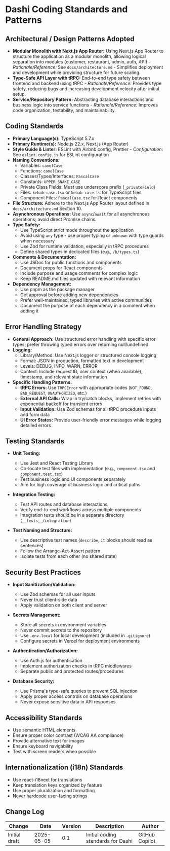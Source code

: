 # Dashi Coding Standards and Patterns

## Architectural / Design Patterns Adopted

- **Modular Monolith with Next.js App Router:** Using Next.js App Router to structure the application as a modular monolith, allowing logical separation into modules (customer, restaurant, admin, auth, API) - _Rationale/Reference:_ See `docs/architecture.md` - Simplifies deployment and development while providing structure for future scaling.
- **Type-Safe API Layer with tRPC:** End-to-end type safety between frontend and backend using tRPC - _Rationale/Reference:_ Provides type safety, reducing bugs and increasing development velocity after initial setup.
- **Service/Repository Pattern:** Abstracting database interactions and business logic into service functions - _Rationale/Reference:_ Improves code organization, testability, and maintainability.

## Coding Standards

- **Primary Language(s):** TypeScript 5.7.x
- **Primary Runtime(s):** Node.js 22.x, Next.js (App Router)
- **Style Guide & Linter:** ESLint with Airbnb config, Prettier - _Configuration:_ See `eslint.config.js` for ESLint configuration
- **Naming Conventions:**
  - Variables: `camelCase`
  - Functions: `camelCase`
  - Classes/Types/Interfaces: `PascalCase`
  - Constants: `UPPER_SNAKE_CASE`
  - Private Class Fields: Must use underscore prefix (`_privateField`)
  - Files: `kebab-case.tsx` or `kebab-case.ts` for TypeScript files
  - Component Files: `PascalCase.tsx` for React components
- **File Structure:** Adhere to the Next.js App Router layout defined in `docs/architecture.md` Section 10.
- **Asynchronous Operations:** Use `async`/`await` for all asynchronous operations; avoid direct Promise chains.
- **Type Safety:**
  - Use TypeScript strict mode throughout the application
  - Avoid using `any` type - use proper typing or `unknown` with type guards when necessary
  - Use Zod for runtime validation, especially in tRPC procedures
  - Define shared types in dedicated files (e.g., `/b/types.ts`)
- **Comments & Documentation:**
  - Use JSDoc for public functions and components
  - Document props for React components
  - Include purpose and usage comments for complex logic
  - Keep README.md files updated with relevant information
- **Dependency Management:**
  - Use pnpm as the package manager
  - Get approval before adding new dependencies
  - Prefer well-maintained, typed libraries with active communities
  - Document the purpose of each dependency in a comment when adding it

## Error Handling Strategy

- **General Approach:** Use structured error handling with specific error types; prefer throwing typed errors over returning null/undefined
- **Logging:**
  - Library/Method: Use Next.js logger or structured console logging
  - Format: JSON in production, formatted text in development
  - Levels: DEBUG, INFO, WARN, ERROR
  - Context: Include request ID, user context (when available), timestamp, and relevant state information
- **Specific Handling Patterns:**
  - **tRPC Errors:** Use `TRPCError` with appropriate codes (`NOT_FOUND`, `BAD_REQUEST`, `UNAUTHORIZED`, etc.)
  - **External API Calls:** Wrap in try/catch blocks, implement retries with exponential backoff for transient errors
  - **Input Validation:** Use Zod schemas for all tRPC procedure inputs and form data
  - **UI Error States:** Provide user-friendly error messages while logging detailed errors

## Testing Standards

- **Unit Testing:**

  - Use Jest and React Testing Library
  - Co-locate test files with implementation (e.g., `component.tsx` and `component.test.tsx`)
  - Test business logic and UI components separately
  - Aim for high coverage of business logic and critical paths

- **Integration Testing:**

  - Test API routes and database interactions
  - Verify end-to-end workflows across multiple components
  - Integration tests should be in a separate directory (`__tests__/integration`)

- **Test Naming and Structure:**
  - Use descriptive test names (`describe`, `it` blocks should read as sentences)
  - Follow the Arrange-Act-Assert pattern
  - Isolate tests from each other (no shared state)

## Security Best Practices

- **Input Sanitization/Validation:**

  - Use Zod schemas for all user inputs
  - Never trust client-side data
  - Apply validation on both client and server

- **Secrets Management:**

  - Store all secrets in environment variables
  - Never commit secrets to the repository
  - Use `.env.local` for local development (included in `.gitignore`)
  - Configure secrets in Vercel for deployment environments

- **Authentication/Authorization:**

  - Use Auth.js for authentication
  - Implement authorization checks in tRPC middlewares
  - Separate public and protected routes/procedures

- **Database Security:**
  - Use Prisma's type-safe queries to prevent SQL injection
  - Apply proper access controls on database operations
  - Never expose sensitive data in API responses

## Accessibility Standards

- Use semantic HTML elements
- Ensure proper color contrast (WCAG AA compliance)
- Provide alternative text for images
- Ensure keyboard navigability
- Test with screen readers when possible

## Internationalization (i18n) Standards

- Use react-i18next for translations
- Keep translation keys organized by feature
- Use proper pluralization and formatting
- Never hardcode user-facing strings

## Change Log

| Change        | Date       | Version | Description                        | Author         |
| ------------- | ---------- | ------- | ---------------------------------- | -------------- |
| Initial draft | 2025-05-05 | 0.1     | Initial coding standards for Dashi | GitHub Copilot |

<!-- Generated by Copilot -->
